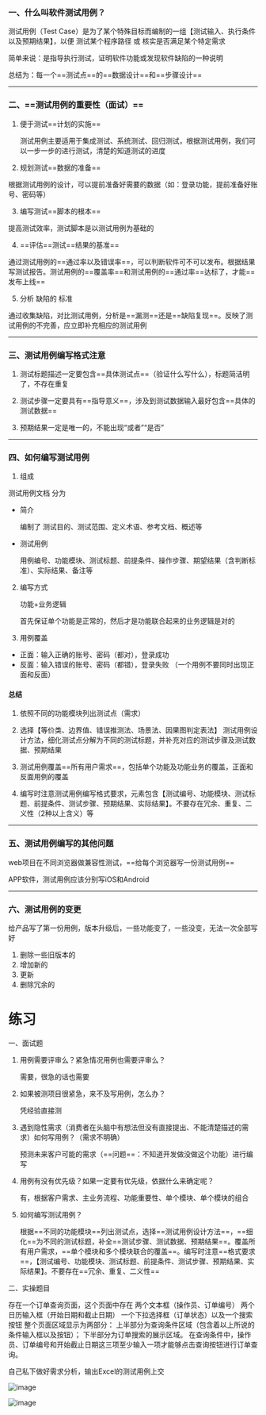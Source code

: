 ### 一、什么叫软件测试用例？

测试用例（Test Case）是为了某个特殊目标而编制的一组【测试输入、执行条件以及预期结果】，以便 测试某个程序路径 或 核实是否满足某个特定需求

简单来说：是指导执行测试，证明软件功能或发现软件缺陷的一种说明

总结为：每一个==测试点==的==数据设计==和==步骤设计==

---
### 二、==测试用例的重要性（面试）==

1. 便于测试==计划的实施==

    测试用例主要适用于集成测试、系统测试、回归测试，根据测试用例，我们可以一步一步的进行测试，清楚的知道测试的进度 

2. 规划测试==数据的准备==

根据测试用例的设计，可以提前准备好需要的数据（如：登录功能，提前准备好账号、密码等）
 
3. 编写测试==脚本的根本==

提高测试效率，测试脚本是以测试用例为基础的

4. ==评估==测试==结果的基准==

通过测试用例的==通过率以及错误率==，可以判断软件可不可以发布。根据结果写测试报告。测试用例的==覆盖率==和测试用例的==通过率==达标了，才能==发布上线==

5. 分析 缺陷的 标准

通过收集缺陷，对比测试用例，分析是==漏测==还是==缺陷复现==。反映了测试用例的不完善，应立即补充相应的测试用例

---
### 三、测试用例编写格式注意

1. 测试标题描述一定要包含==具体测试点==（验证什么写什么），标题简洁明了，不存在重复

2. 测试步骤一定要具有==指导意义==，涉及到测试数据输入最好包含==具体的测试数据==

3. 预期结果一定是唯一的，不能出现“或者”“是否”

---
### 四、如何编写测试用例

1. 组成

测试用例文档 分为
- 简介

    编制了 测试目的、测试范围、定义术语、参考文档、概述等

- 测试用例
    
    用例编号、功能模块、测试标题、前提条件、操作步骤、期望结果（含判断标准）、实际结果、备注等

2. 编写方式
    
    功能+业务逻辑

    首先保证单个功能是正常的，然后才是功能联合起来的业务逻辑是对的
    
3. 用例覆盖

- 正面：输入正确的账号、密码（都对），登录成功
- 反面：输入错误的账号、密码（都错），登录失败
（一个用例不要同时出现正面和反面）

#### 总结

1. 依照不同的功能模块列出测试点（需求）

2. 选择【等价类、边界值、错误推测法、场景法、因果图判定表法】 测试用例设计方法，细化测试点分解为不同的测试标题，并补充对应的测试步骤及测试数据、预期结果

3. 测试用例覆盖==所有用户需求==，包括单个功能及功能业务的覆盖，正面和反面用例的覆盖

4. 编写时注意测试用例编写格式要求，元素包含【测试编号、功能模块、测试标题、前提条件、测试步骤、预期结果、实际结果】。不要存在冗余、重复、二义性（2种以上含义）等

---
### 五、测试用例编写的其他问题

web项目在不同浏览器做兼容性测试，==给每个浏览器写一份测试用例==

APP软件，测试用例应该分别写iOS和Android

---
### 六、测试用例的变更

给产品写了第一份用例，版本升级后，一些功能变了，一些没变，无法一次全部写好
1. 删除一些旧版本的
2. 增加新的
3. 更新
4. 删除冗余的

# 练习

一、面试题

1. 用例需要评审么？紧急情况用例也需要评审么？

    需要，很急的话也需要

2. 如果被测项目很紧急，来不及写用例，怎么办？

    凭经验直接测

3. 遇到隐性需求（消费者在头脑中有想法但没有直接提出、不能清楚描述的需求）如何写用例？（需求不明确）
    
    预测未来客户可能的需求（==问题==：不知道开发做没做这个功能）进行编写

4. 用例有没有优先级？如果一定要有优先级，依据什么来确定呢？

    有，根据客户需求、主业务流程、功能重要性、单个模块、单个模块的组合

5. 如何编写测试用例？
    
    根据==不同的功能模块==列出测试点，选择==测试用例设计方法==，==细化==为不同的测试标题，补全==测试步骤、测试数据、预期结果==。覆盖所有用户需求，==单个模块和多个模块联合的覆盖==。编写时注意==格式要求==，【测试编号、功能模块、测试标题、前提条件、测试步骤、预期结果、实际结果】。不要存在==冗余、重复、二义性==

二、实操题目

存在一个订单查询页面，这个页面中存在
两个文本框（操作员、订单编号）
两个日历输入框（开始日期和截止日期）
一个下拉选择框（订单状态）以及一个搜索按钮
整个页面区域显示为两部分：
上半部分为查询条件区域（包含着以上所说的条件输入框以及按钮）；
下半部分为订单搜索的展示区域。
在查询条件中，操作员、订单编号和开始截止日期这三项至少输入一项才能够点击查询按钮进行订单查询。

自己私下做好需求分析，输出Excel的测试用例上交

![image](http://upload-images.jianshu.io/upload_images/2897320-827218534e2f4f9b.png)

![image](http://upload-images.jianshu.io/upload_images/2897320-0bd7107441209614.png)


